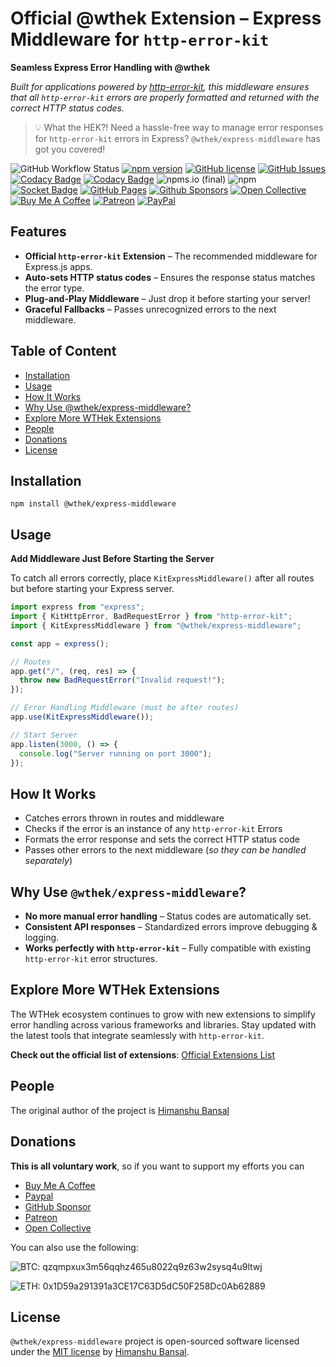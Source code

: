 # Official @wthek Extension – Express Middleware for `http-error-kit`

**Seamless Express Error Handling with @wthek**

_Built for applications powered by [http-error-kit][http-error-kit], this middleware ensures that all `http-error-kit` errors are properly formatted and returned with the correct HTTP status codes._

> 💡 What the HEK?! Need a hassle-free way to manage error responses for `http-error-kit` errors in Express? `@wthek/express-middleware` has got you covered!

![GitHub Workflow Status](https://img.shields.io/github/actions/workflow/status/skillnter/wthek-express-middleware/main.yml)
[![npm version](https://img.shields.io/npm/v/%40wthek%2Fexpress-middleware?color=brightgreen)](https://www.npmjs.com/package/@wthek/express-middleware)
[![GitHub license](https://img.shields.io/github/license/skillnter/wthek-express-middleware?color=brightgreen)](LICENSE)
[![GitHub Issues](https://img.shields.io/github/issues/Skillnter/wthek-express-middleware)](https://github.com/Skillnter/http-error-kit/issues)
[![Codacy Badge](https://app.codacy.com/project/badge/Coverage/6a36f034f49c456dbdec8e52d7b55fdf)](https://app.codacy.com/gh/Skillnter/wthek-express-middleware/dashboard?utm_source=gh&utm_medium=referral&utm_content=&utm_campaign=Badge_coverage)
[![Codacy Badge](https://app.codacy.com/project/badge/Grade/6a36f034f49c456dbdec8e52d7b55fdf)](https://app.codacy.com/gh/Skillnter/wthek-express-middleware/dashboard?utm_source=gh&utm_medium=referral&utm_content=&utm_campaign=Badge_grade)
![npms.io (final)](https://img.shields.io/npms-io/maintenance-score/%40wthek%2Fexpress-middleware?color=brightgreen)
![npm](https://img.shields.io/npm/dy/%40wthek%2Fexpress-middleware)
[![Socket Badge](https://socket.dev/api/badge/npm/package/@wthek/express-middleware/1.0.0)](https://socket.dev/npm/package/@wthek/express-middleware/overview/1.0.0)
[![GitHub Pages](https://img.shields.io/badge/GitHub%20Pages-121013?logo=github&logoColor=white)](https://skillnter.github.io/wthek-express-middleware/)
[![Github Sponsors](https://img.shields.io/badge/GitHub%20Sponsors-30363D?&logo=GitHub-Sponsors&logoColor=EA4AAA)](https://github.com/sponsors/Skillnter)
[![Open Collective](https://img.shields.io/badge/Open%20Collective-3385FF?logo=open-collective&logoColor=white)](https://opencollective.com/skillnter)
[![Buy Me A Coffee](https://img.shields.io/badge/Buy%20Me%20a%20Coffee-ffdd00?&logo=buy-me-a-coffee&logoColor=black)](https://www.buymeacoffee.com/skillnter)
[![Patreon](https://img.shields.io/badge/Patreon-F96854?logo=patreon&logoColor=white)](https://www.patreon.com/skillnter)
[![PayPal](https://img.shields.io/badge/PayPal-003087?logo=paypal&logoColor=fff)](https://www.paypal.me/skillnte)

## Features

-   **Official `http-error-kit` Extension** – The recommended middleware for Express.js apps.
-   **Auto-sets HTTP status codes** – Ensures the response status matches the error type.
-   **Plug-and-Play Middleware** – Just drop it before starting your server!
-   **Graceful Fallbacks** – Passes unrecognized errors to the next middleware.

## Table of Content

-   [Installation](#installation)
-   [Usage](#usage)
-   [How It Works](#how-it-works)
-   [Why Use @wthek/express-middleware?](#why-use-wthekexpress-middleware)
-   [Explore More WTHek Extensions](#explore-more-wthek-extensions)
-   [People](#people)
-   [Donations](#donations)
-   [License](#license)

## Installation

```console
npm install @wthek/express-middleware
```

## Usage

**Add Middleware Just Before Starting the Server**

To catch all errors correctly, place `KitExpressMiddleware()` after all routes but before starting your Express server.

```Javascript
import express from "express";
import { KitHttpError, BadRequestError } from "http-error-kit";
import { KitExpressMiddleware } from "@wthek/express-middleware";

const app = express();

// Routes
app.get("/", (req, res) => {
  throw new BadRequestError("Invalid request!");
});

// Error Handling Middleware (must be after routes)
app.use(KitExpressMiddleware());

// Start Server
app.listen(3000, () => {
  console.log("Server running on port 3000");
});
```

## How It Works

-   Catches errors thrown in routes and middleware
-   Checks if the error is an instance of any `http-error-kit` Errors
-   Formats the error response and sets the correct HTTP status code
-   Passes other errors to the next middleware (_so they can be handled separately_)

## Why Use `@wthek/express-middleware`?

-   **No more manual error handling** – Status codes are automatically set.
-   **Consistent API responses** – Standardized errors improve debugging & logging.
-   **Works perfectly with `http-error-kit`** – Fully compatible with existing `http-error-kit` error structures.

## Explore More WTHek Extensions

The WTHek ecosystem continues to grow with new extensions to simplify error handling across various frameworks and libraries. Stay updated with the latest tools that integrate seamlessly with `http-error-kit`.

**Check out the official list of extensions**: [Official Extensions List](https://github.com/Skillnter/http-error-kit/wiki/Official-Extensions-List)

## People

The original author of the project is [Himanshu Bansal][skillnter]

## Donations

**This is all voluntary work**, so if you want to support my efforts you can

-   [Buy Me A Coffee](https://www.buymeacoffee.com/skillnter)
-   [Paypal](https://www.paypal.me/skillnte)
-   [GitHub Sponsor](https://github.com/sponsors/Skillnter)
-   [Patreon](https://www.patreon.com/skillnter)
-   [Open Collective](https://opencollective.com/skillnter)

You can also use the following:

![BTC: qzqmpxux3m56qqhz465u8022q9z63w2sysq4u9ltwj](https://img.shields.io/badge/BTC-qzqmpxux3m56qqhz465u8022q9z63w2sysq4u9ltwj-brightgreen)

![ETH: 0x1D59a291391a3CE17C63D5dC50F258Dc0Ab62889](https://img.shields.io/badge/ETH-0x1D59a291391a3CE17C63D5dC50F258Dc0Ab62889-brightgreen)

## License

`@wthek/express-middleware` project is open-sourced software licensed under the [MIT license](LICENSE) by [Himanshu Bansal][skillnter].

[skillnter]: https://github.com/Skillnter/
[http-error-kit]: https://www.npmjs.com/package/http-error-kit
